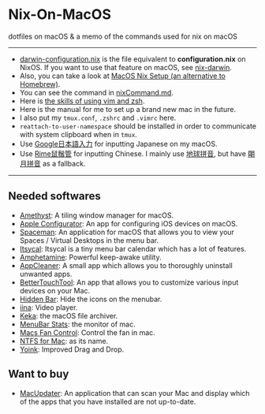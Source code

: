 # Nix-On-MacOS
dotfiles on macOS & a memo of the commands used for nix on macOS

---

- [darwin-configuration.nix][] is the file equivalent to **configuration.nix** on NixOS. If you want to use that feature on macOS, see [nix-darwin][].
- Also, you can take a look at [MacOS Nix Setup (an alternative to Homebrew)][].
- You can see the command in [nixCommand.md][].
- Here is [the skills of using vim and zsh][].
- Here is the manual for me to set up a brand new mac in the future.
- I also put my `tmux.conf`, `.zshrc` and `.vimrc` here.
- `reattach-to-user-namespace` should be installed in order to communicate with system clipboard when in `tmux`. 
- Use [Google日本語入力][] for inputting Japanese on my macOS.
- Use [Rime鼠鬚管][] for inputting Chinese. I mainly use [地球拼音][], but have [朙月拼音][] as a fallback.
---

## Needed softwares

- [Amethyst][]: A tiling window manager for macOS.
- [Apple Configurator][]: An app for configuring iOS devices on macOS.
- [Spaceman][]: An application for macOS that allows you to view your Spaces / Virtual Desktops in the menu bar.
- [Itsycal][]: Itsycal is a tiny menu bar calendar which has a lot of features.
- [Amphetamine][]: Powerful keep-awake utility.
- [AppCleaner][]: A small app which allows you to thoroughly uninstall unwanted apps.
- [BetterTouchTool][]: An app that allows you to customize various input devices on your Mac.
- [Hidden Bar][]: Hide the icons on the menubar.
- [iina][]: Video player.
- [Keka][]: the macOS file archiver.
- [MenuBar Stats][]: the monitor of mac.
- [Macs Fan Control][]: Control the fan in mac.
- [NTFS for Mac][]: as its name.
- [Yoink][]: Improved Drag and Drop.

## Want to buy

- [MacUpdater][]: An application that can scan your Mac and display which of the apps that you have installed are not up-to-date.


[Apple Configurator]: https://apps.apple.com/us/app/apple-configurator/id1037126344?mt=12
[the skills of using vim and zsh]: https://github.com/tkuwill/Nix-On-MacOS/blob/master/skills.md
[MacUpdater]: https://www.corecode.io/index.html
[Yoink]: https://apps.apple.com/tw/app/yoink-improved-drag-and-drop/id457622435?mt=12
[NTFS for Mac]: https://www.paragon-software.com/zh/home/ntfs-%20mac%20/
[Macs Fan Control]: https://crystalidea.com/macs-fan-control
[MenuBar Stats]: https://www.seense.com/menubarstats/
[Keka]: https://www.keka.io/en/
[iina]: https://iina.io/
[Hidden Bar]: https://apps.apple.com/tw/app/hidden-bar/id1452453066?mt=12
[BetterTouchTool]: https://folivora.ai/
[AppCleaner]: https://freemacsoft.net/appcleaner/
[Amphetamine]: https://apps.apple.com/us/app/amphetamine/id937984704?mt=12
[Itsycal]: https://www.mowglii.com/itsycal/
[Spaceman]: https://github.com/Jaysce/Spaceman
[Amethyst]: https://github.com/ianyh/Amethyst
[nixCommand.md]: https://github.com/tkuwill/Nix-On-MacOS/blob/master/nixCommand.md
[darwin-configuration.nix]: https://github.com/tkuwill/Nix-On-MacOS/blob/6a4e241ae6ef933ef120fe7fa4267e6200fefeb3/.nixpkgs/darwin-configuration.nix
[nix-darwin]: https://github.com/LnL7/nix-darwin
[MacOS Nix Setup (an alternative to Homebrew)]: https://wickedchicken.github.io/post/macos-nix-setup/
[Google日本語入力]: https://www.google.co.jp/ime/
[Rime鼠鬚管]: https://rime.im/download/
[地球拼音]: https://gist.github.com/lotem/2309739#file-default-custom-yaml-L12
[朙月拼音]: https://gist.github.com/lotem/2309739#file-default-custom-yaml-L11

